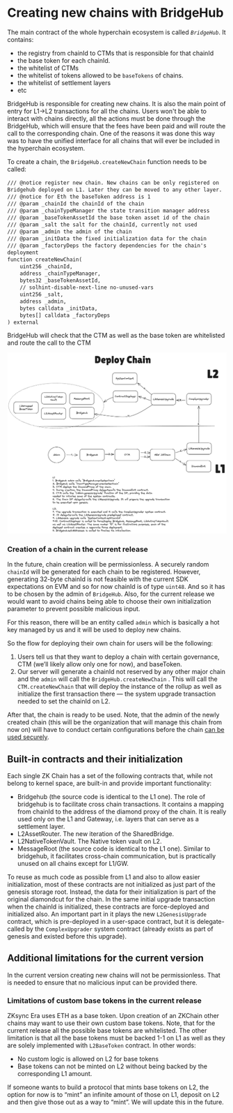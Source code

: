 # Creating new chains with BridgeHub

The main contract of the whole hyperchain ecosystem is called _`BridgeHub`_. It contains:

- the registry from chainId to CTMs that is responsible for that chainId
- the base token for each chainId.
- the whitelist of CTMs
- the whitelist of tokens allowed to be `baseTokens` of chains.
- the whitelist of settlement layers
- etc

BridgeHub is responsible for creating new chains. It is also the main point of entry for L1→L2 transactions for all the chains. Users won't be able to interact with chains directly, all the actions must be done through the BridgeHub, which will ensure that the fees have been paid and will route the call to the corresponding chain. One of the reasons it was done this way was to have the unified interface for all chains that will ever be included in the hyperchain ecosystem.

To create a chain, the `BridgeHub.createNewChain` function needs to be called:

```solidity
/// @notice register new chain. New chains can be only registered on Bridgehub deployed on L1. Later they can be moved to any other layer.
/// @notice for Eth the baseToken address is 1
/// @param _chainId the chainId of the chain
/// @param _chainTypeManager the state transition manager address
/// @param _baseTokenAssetId the base token asset id of the chain
/// @param _salt the salt for the chainId, currently not used
/// @param _admin the admin of the chain
/// @param _initData the fixed initialization data for the chain
/// @param _factoryDeps the factory dependencies for the chain's deployment
function createNewChain(
    uint256 _chainId,
    address _chainTypeManager,
    bytes32 _baseTokenAssetId,
    // solhint-disable-next-line no-unused-vars
    uint256 _salt,
    address _admin,
    bytes calldata _initData,
    bytes[] calldata _factoryDeps
) external
```

BridgeHub will check that the CTM as well as the base token are whitelisted and route the call to the CTM

![newChain (2).png](./img/create_new_chain.png)

### Creation of a chain in the current release

In the future, chain creation will be permissionless. A securely random `chainId` will be generated for each chain to be registered. However, generating 32-byte chainId is not feasible with the current SDK expectations on EVM and so for now chainId is of type `uint48`. And so it has to be chosen by the admin of `BridgeHub`. Also, for the current release we would want to avoid chains being able to choose their own initialization parameter to prevent possible malicious input.

For this reason, there will be an entity called `admin` which is basically a hot key managed by us and it will be used to deploy new chains.

So the flow for deploying their own chain for users will be the following:

1. Users tell us that they want to deploy a chain with certain governance, CTM (we’ll likely allow only one for now), and baseToken.
2. Our server will generate a chainId not reserved by any other major chain and the `admin` will call the `BridgeHub.createNewChain` . This will call the `CTM.createNewChain` that will deploy the instance of the rollup as well as initialize the first transaction there — the system upgrade transaction needed to set the chainId on L2.

After that, the chain is ready to be used. Note, that the admin of the newly created chain (this will be the organization that will manage this chain from now on) will have to conduct certain configurations before the chain [can be used securely](../chain_management/admin_role.md).

## Built-in contracts and their initialization

Each single ZK Chain has a set of the following contracts that, while not belong to kernel space, are built-in and provide important functionality:

- Bridgehub (the source code is identical to the L1 one). The role of bridgehub is to facilitate cross chain transactions. It contains a mapping from chainId to the address of the diamond proxy of the chain. It is really used only on the L1 and Gateway, i.e. layers that can serve as a settlement layer.
- L2AssetRouter. The new iteration of the SharedBridge.
- L2NativeTokenVault. The Native token vault on L2.
- MessageRoot (the source code is identical to the L1 one). Similar to bridgehub, it facilitates cross-chain communication, but is practically unused on all chains except for L1/GW.

To reuse as much code as possible from L1 and also to allow easier initialization, most of these contracts are not initialized as just part of the genesis storage root. Instead, the data for their initialization is part of the original diamondcut for the chain. In the same initial upgrade transaction when the chainId is initialized, these contracts are force-deployed and initialized also. An important part in it plays the new `L2GenesisUpgrade` contract, which is pre-deployed in a user-space contract, but it is delegate-called by the `ComplexUpgrader` system contract (already exists as part of genesis and existed before this upgrade).

## Additional limitations for the current version

In the current version creating new chains will not be permissionless. That is needed to ensure that no malicious input can be provided there.

### Limitations of custom base tokens in the current release

ZKsync Era uses ETH as a base token. Upon creation of an ZKChain other chains may want to use their own custom base tokens. Note, that for the current release all the possible base tokens are whitelisted. The other limitation is that all the base tokens must be backed 1-1 on L1 as well as they are solely implemented with `L2BaseToken` contract. In other words:

- No custom logic is allowed on L2 for base tokens
- Base tokens can not be minted on L2 without being backed by the corresponding L1 amount.

If someone wants to build a protocol that mints base tokens on L2, the option for now is to “mint” an infinite amount of those on L1, deposit on L2 and then give those out as a way to “mint”. We will update this in the future.